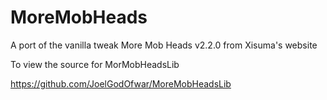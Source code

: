 # MoreMobHeads
A port of the vanilla tweak More Mob Heads v2.2.0 from Xisuma's website 

To view the source for MorMobHeadsLib

https://github.com/JoelGodOfwar/MoreMobHeadsLib
